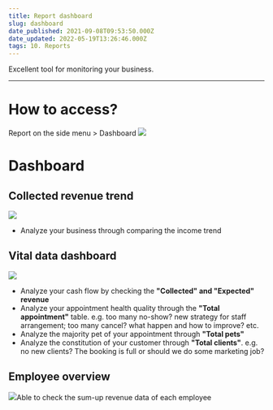 ```yaml
---
title: Report dashboard
slug: dashboard
date_published: 2021-09-08T09:53:50.000Z
date_updated: 2022-05-19T13:26:46.000Z
tags: 10. Reports
---
```


Excellent tool for monitoring your business.

---

# How to access?

Report on the side menu > Dashboard
![](__GHOST_URL__/content/images/2021/09/CleanShot-2021-09-13-at-17.32.09.png)
# Dashboard

## Collected revenue trend
![](__GHOST_URL__/content/images/2021/09/CleanShot-2021-09-15-at-14.57.16.png)
- Analyze your business through comparing the income trend

## Vital data dashboard
![](__GHOST_URL__/content/images/2021/09/CleanShot-2021-09-15-at-14.54.24.png)
- Analyze your cash flow by checking the **"Collected" and "Expected" revenue**
- Analyze your appointment health quality through the **"Total appointment"** table. e.g. too many no-show? new strategy for staff arrangement; too many cancel? what happen and how to improve? etc. 
-  Analyze the majority pet of your appointment through **"Total pets"**
- Analyze the constitution of your customer through **"Total clients"**. e.g. no new clients? The booking is full or should we do some marketing job?

## Employee overview
![](__GHOST_URL__/content/images/2021/09/CleanShot-2021-09-13-at-17.44.17.png)Able to check the sum-up revenue data of each employee
